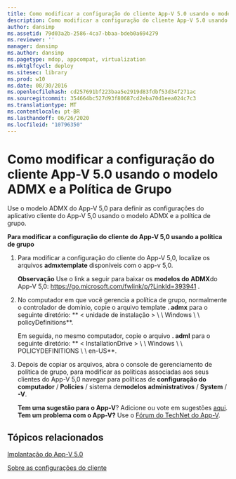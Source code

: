 ```yaml
---
title: Como modificar a configuração do cliente App-V 5.0 usando o modelo ADMX e a Política de Grupo
description: Como modificar a configuração do cliente App-V 5.0 usando o modelo ADMX e a Política de Grupo
author: dansimp
ms.assetid: 79d03a2b-2586-4ca7-bbaa-bdeb0a694279
ms.reviewer: ''
manager: dansimp
ms.author: dansimp
ms.pagetype: mdop, appcompat, virtualization
ms.mktglfcycl: deploy
ms.sitesec: library
ms.prod: w10
ms.date: 08/30/2016
ms.openlocfilehash: cd257691bf223baa5e2919d83fdbf53d34f271ac
ms.sourcegitcommit: 354664bc527d93f80687cd2eba70d1eea024c7c3
ms.translationtype: MT
ms.contentlocale: pt-BR
ms.lasthandoff: 06/26/2020
ms.locfileid: "10796350"
---
```

# Como modificar a configuração do cliente App-V 5.0 usando o modelo ADMX e a Política de Grupo


Use o modelo ADMX do App-V 5,0 para definir as configurações do aplicativo cliente do App-V 5,0 usando o modelo ADMX e a política de grupo.

**Para modificar a configuração do cliente do App-V 5,0 usando a política de grupo**

1.  Para modificar a configuração do cliente do App-V 5,0, localize os arquivos **admxtemplate** disponíveis com o app-v 5,0.

    **Observação**  Use o link a seguir para baixar os **modelos do ADMX**do App-V 5,0: <https://go.microsoft.com/fwlink/p/?LinkId=393941> .

     

2.  No computador em que você gerencia a política de grupo, normalmente o controlador de domínio, copie o arquivo template **. admx** para o seguinte diretório: ** &lt; unidade de instalação &gt; \ \ Windows \ \ policyDefinitions**.

    Em seguida, no mesmo computador, copie o arquivo **. adml** para o seguinte diretório: ** &lt; InstallationDrive &gt; \ \ Windows \ \ POLICYDEFINITIONS \ \ en-US**.

3.  Depois de copiar os arquivos, abra o console de gerenciamento de política de grupo, para modificar as políticas associadas aos seus clientes do App-V 5,0 navegar para políticas de **configuração do computador**  /  **Policies**  /  sistema de**modelos administrativos**  /  **System**  /  **-V**.

    **Tem uma sugestão para o App-V**? Adicione ou vote em sugestões [aqui](http://appv.uservoice.com/forums/280448-microsoft-application-virtualization). **Tem um problema com o App-V?** Use o [Fórum do TechNet do App-V](https://social.technet.microsoft.com/Forums/home?forum=mdopappv).

## Tópicos relacionados


[Implantação do App-V 5.0](deploying-app-v-50.md)

[Sobre as configurações do cliente](about-client-configuration-settings.md)

 

 





